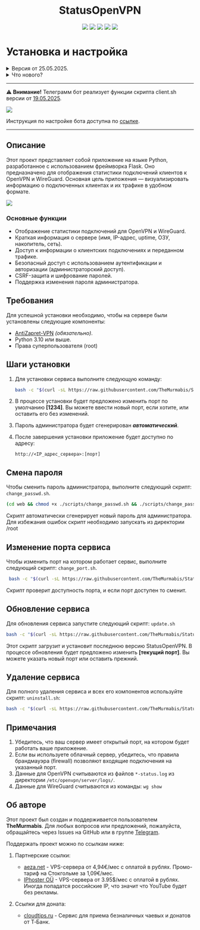 <h1 align="center" >StatusOpenVPN</h1>

<p align="center">
  <a href="https://github.com/TheMurmabis/StatusOpenVPN/stargazers">
    <img src="https://img.shields.io/github/stars/TheMurmabis/StatusOpenVPN?style=flat&labelColor=d3d3d3"/></a>
  <a href="/CHANGELOG.md">
    <img src="https://img.shields.io/github/v/release/TheMurmabis/StatusOpenVPN?labelColor=d3d3d3"/></a>
  <a href="https://github.com/TheMurmabis/StatusOpenVPN/releases">
    <img src="https://img.shields.io/github/release-date/TheMurmabis/StatusOpenVPN?labelColor=d3d3d3"/></a>
  <a href="#">
    <img src="https://img.shields.io/github/languages/top/TheMurmabis/StatusOpenVPN?labelColor=d3d3d3"/></a>
  <a href="https://github.com/TheMurmabis/StatusOpenVPN/commits/main/">
    <img src="https://img.shields.io/github/last-commit/TheMurmabis/StatusOpenVPN?labelColor=d3d3d3"/></a>
</p>


# Установка и настройка 


<details>
  <summary>Версия от 25.05.2025.</summary>
  
### StatusOpenVPN:
1. Добавлено отображение рельного IP адреса клиентов Wireguard.

</details>

<details>

  <summary>Что нового?</summary>

**StatusOpenVPN:**
- Добавлена суточная статистика для клиентов WireGuard/AmneziaWG (каждые 30 сек).
- Изменён дизайн страницы WireGuard.
- Внесены правки на странице OpenVPN: убран пробел у чекбокса «Скрыть UNDEF».
- Добавлен скрипт смены порта сервиса `change_port.sh`.

**TelegramBot:**
- При создании клиента теперь выдаются оба конфигурационных файла (antizapret и vpn).
- Добавлена поддержка выдачи конфигурационных файлов с доменом или IP. Конфигурационный файл выдается вне зависимости от содержимого в скобках в имени файла (домен или IP).

</details>

---

⚠ **Внимание!** Телеграмм бот реализует функции скрипта client.sh версии от [19.05.2025](https://github.com/GubernievS/AntiZapret-VPN/blob/8b2dfbc1b4fb13daf5a5b337b8d341ccabb303e6/setup/root/antizapret/client.sh). 

<picture>
  <source media="(prefers-color-scheme: dark)" srcset="https://github.com/user-attachments/assets/072ee8de-cbc5-4e73-b90a-2d671abd2bbf">
  <img src="https://github.com/user-attachments/assets/8eff640b-f420-4503-8313-a36cfbbd088f">
</picture>

Инструкция по настройке бота доступна по [ссылке](https://github.com/TheMurmabis/StatusOpenVPN/wiki/TelegramBot).

---

## Описание

Этот проект представляет собой приложение на языке Python, разработанное с использованием фреймворка Flask. Оно предназначено для отображения статистики подключений клиентов к OpenVPN и WireGuard. 
Основная цель приложения — визуализировать информацию о подключенных клиентах и их трафике в удобном формате.

<picture>
  <source media="(prefers-color-scheme: dark)" srcset="https://github.com/user-attachments/assets/3071b3cc-fdb5-4db8-9a77-273d2ed1ec73">
  <img src="https://github.com/user-attachments/assets/98c1c36c-91ee-4e17-8922-bc0ca8ffde8a">
</picture>

### Основные функции
- Отображение статистики подключений для OpenVPN и WireGuard.
- Краткая информация о сервере (имя, IP-адрес, uptime, ОЗУ, накопитель, сеть).
- Доступ к информации о клиентских подключениях и переданном трафике.
- Безопасный доступ с использованием аутентификации и авторизации (администраторский доступ).
- CSRF-защита и шифрование паролей.
- Поддержка изменения пароля администратора.

## Требования

Для успешной установки необходимо, чтобы на сервере были установлены следующие компоненты:

- [AntiZapret-VPN](https://github.com/GubernievS/AntiZapret-VPN)  *(обязательно)*.
- Python 3.10 или выше. 
- Права суперпользователя (root)


## Шаги установки

1. Для установки сервиса выполните следующую команду:
  
    ```bash
    bash -c "$(curl -sL https://raw.githubusercontent.com/TheMurmabis/StatusOpenVPN/main/scripts/setup.sh)"
    ```

2. В процессе установки будет предложено изменить порт по умолчанию **[1234]**. Вы можете ввести новый порт, если хотите, или оставить его без изменений.
3. Пароль администратора будет сгенерирован ***автоматический***.
4. После завершения установки приложение будет доступно по адресу:

    ```
    http://<IP_адрес_сервера>:[порт]
    ```

## Смена пароля

Чтобы сменить пароль администратора, выполните следующий скрипт: ``change_passwd.sh``. 

````bash
(cd web && chmod +x ./scripts/change_passwd.sh && ./scripts/change_passwd.sh)
````
Скрипт автоматически сгенерирует новый пароль для администратора. Для избежания ошибок скрипт необходимо запускать из директории /root

## Изменение порта сервиса

Чтобы изменить порт на котором работает сервис, выполните следующий скрипт: ``change_port.sh``. 

````bash
 bash -c "$(curl -sL https://raw.githubusercontent.com/TheMurmabis/StatusOpenVPN/main/scripts/change_port.sh)"
````
Скрипт проверит доступность порта, и если порт доступен то сменит. 

## Обновление сервиса
Для обновления сервиса запустите следующий скрипт: ```update.sh```
````bash
bash -c "$(curl -sL https://raw.githubusercontent.com/TheMurmabis/StatusOpenVPN/main/scripts/update.sh)"
 ````
Этот скрипт загрузит и установит последнюю версию StatusOpenVPN. В процессе обновления будет предложено изменить **[текущий порт]**. Вы можете указать новый порт или оставить прежний.


## Удаление сервиса

Для полного удаления сервиса и всех его компонентов используйте скрипт: ``uninstall.sh``:
```bash
bash -c "$(curl -sL https://raw.githubusercontent.com/TheMurmabis/StatusOpenVPN/main/scripts/uninstall.sh)"
```

## Примечания

1. Убедитесь, что ваш сервер имеет открытый порт, на котором будет работать ваше приложение.
2. Если вы используете облачный сервер, убедитесь, что правила брандмауэра (firewall) позволяют входящие подключения на указанный порт.
3. Данные для OpenVPN считываются из файлов `*-status.log` из директории `/etc/openvpn/server/logs/`.
4. Данные для WireGuard считываются из команды: ```wg show```


## Об авторе

Этот проект был создан и поддерживается пользователем **TheMurmabis**. Для любых вопросов или предложений, пожалуйста, обращайтесь через Issues на GitHub или в группе [Telegram](https://t.me/c/2359356550/15524).

Поддержать проект можно по ссылкам ниже:

1. Партнерские ссылки:

   - [aeza.net](https://aeza.net/?ref=535845) - VPS-сервера от 4,94€/мес с оплатой в рублях. Промо-тариф на Стокгольме за 1,09€/мес.
   - [IPhoster OÜ](http://iphoster.net/pl.php?30686) - VPS-сервера от 3.95$/мес с оплатой в рублях. Иногда попадатся российские IP, что значит что YouTube будет без рекламы.
1. Ссылки для доната:
   - [cloudtips.ru](https://pay.cloudtips.ru/p/7a335447) - Сервис для приема безналичных чаевых и донатов от Т‑Банк.

